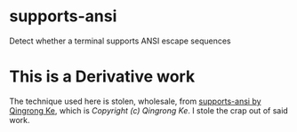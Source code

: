# supports-ansi
Detect whether a terminal supports ANSI escape sequences

# This is a Derivative work

The technique used here is stolen, wholesale, from [supports-ansi by Qingrong Ke][1], which is *Copyright (c) Qingrong Ke*.
I stole the crap out of said work.

[1]: https://github.com/keqingrong/supports-ansi
